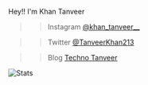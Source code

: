 Hey!! I'm Khan Tanveer

>>Instagram <a href="https://www.instagram.com/khan_tanveer__/" target="_blank">@khan_tanveer__</a>

>>Twitter <a href="https://twitter.com/TanveerKhan213" target="_blank">@TanveerKhan213</a>

>>Blog <a href="https://technotanveer.com" target="_blank">Techno Tanveer</a>




<img src="https://github-readme-stats.vercel.app/api?username=khantanveer7&&show_icons=true&title_color=ffffff&icon_color=bb2acf&text_color=daf7dc&bg_color=151515" alt="Stats">


